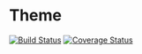 Theme
=======

[![Build Status](https://travis-ci.org/NetCommons3/Theme.svg)](https://travis-ci.org/NetCommons3/Theme)
[![Coverage Status](https://coveralls.io/repos/NetCommons3/Theme/badge.png)](https://coveralls.io/r/NetCommons3/Theme)